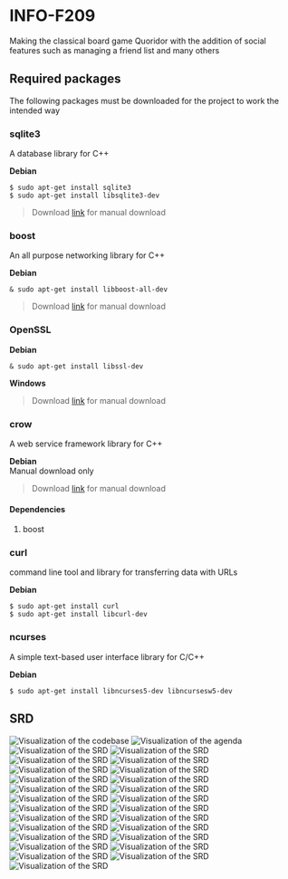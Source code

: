 # INFO-F209
Making the classical board game Quoridor with the addition of social features such as managing a friend list and many others

## Required packages
The following packages must be downloaded for the project to work the intended way  

### sqlite3
A database library for C++

**Debian**
```
$ sudo apt-get install sqlite3
$ sudo apt-get install libsqlite3-dev
```
> Download [link](https://www.sqlite.org/download.html) for manual download

### boost
An all purpose networking library for C++

**Debian**
```
& sudo apt-get install libboost-all-dev
```
> Download [link](https://www.boost.org/) for manual download

### OpenSSL

**Debian**
```
& sudo apt-get install libssl-dev
```

**Windows**
>Download [link](https://slproweb.com/products/Win32OpenSSL.html) for manual download

### crow
A web service framework library for C++

**Debian**  
Manual download only  
>Download [link](https://github.com/CrowCpp/Crow) for manual download

#### Dependencies
1. boost


### curl
command line tool and library for transferring data with URLs

**Debian**  
```
$ sudo apt-get install curl
$ sudo apt-get install libcurl-dev
```

### ncurses
A simple text-based user interface library for C/C++

**Debian**
```
$ sudo apt-get install libncurses5-dev libncursesw5-dev
```

## SRD

![Visualization of the codebase](./diagram.svg)
![Visualization of the agenda](./Requirements/agenda.jpg)
![Visualization of the SRD](./Requirements/SystemRequirementsDocument/Quoridor_SRD/Quoridor_SRD-01.jpg)
![Visualization of the SRD](./Requirements/SystemRequirementsDocument/Quoridor_SRD/Quoridor_SRD-02.jpg)
![Visualization of the SRD](./Requirements/SystemRequirementsDocument/Quoridor_SRD/Quoridor_SRD-03.jpg)
![Visualization of the SRD](./Requirements/SystemRequirementsDocument/Quoridor_SRD/Quoridor_SRD-04.jpg)
![Visualization of the SRD](./Requirements/SystemRequirementsDocument/Quoridor_SRD/Quoridor_SRD-05.jpg)
![Visualization of the SRD](./Requirements/SystemRequirementsDocument/Quoridor_SRD/Quoridor_SRD-06.jpg)
![Visualization of the SRD](./Requirements/SystemRequirementsDocument/Quoridor_SRD/Quoridor_SRD-07.jpg)
![Visualization of the SRD](./Requirements/SystemRequirementsDocument/Quoridor_SRD/Quoridor_SRD-08.jpg)
![Visualization of the SRD](./Requirements/SystemRequirementsDocument/Quoridor_SRD/Quoridor_SRD-09.jpg)
![Visualization of the SRD](./Requirements/SystemRequirementsDocument/Quoridor_SRD/Quoridor_SRD-10.jpg)
![Visualization of the SRD](./Requirements/SystemRequirementsDocument/Quoridor_SRD/Quoridor_SRD-11.jpg)
![Visualization of the SRD](./Requirements/SystemRequirementsDocument/Quoridor_SRD/Quoridor_SRD-12.jpg)
![Visualization of the SRD](./Requirements/SystemRequirementsDocument/Quoridor_SRD/Quoridor_SRD-13.jpg)
![Visualization of the SRD](./Requirements/SystemRequirementsDocument/Quoridor_SRD/Quoridor_SRD-14.jpg)
![Visualization of the SRD](./Requirements/SystemRequirementsDocument/Quoridor_SRD/Quoridor_SRD-15.jpg)
![Visualization of the SRD](./Requirements/SystemRequirementsDocument/Quoridor_SRD/Quoridor_SRD-16.jpg)
![Visualization of the SRD](./Requirements/SystemRequirementsDocument/Quoridor_SRD/Quoridor_SRD-17.jpg)
![Visualization of the SRD](./Requirements/SystemRequirementsDocument/Quoridor_SRD/Quoridor_SRD-18.jpg)
![Visualization of the SRD](./Requirements/SystemRequirementsDocument/Quoridor_SRD/Quoridor_SRD-19.jpg)
![Visualization of the SRD](./Requirements/SystemRequirementsDocument/Quoridor_SRD/Quoridor_SRD-20.jpg)
![Visualization of the SRD](./Requirements/SystemRequirementsDocument/Quoridor_SRD/Quoridor_SRD-21.jpg)
![Visualization of the SRD](./Requirements/SystemRequirementsDocument/Quoridor_SRD/Quoridor_SRD-22.jpg)
![Visualization of the SRD](./Requirements/SystemRequirementsDocument/Quoridor_SRD/Quoridor_SRD-23.jpg)
![Visualization of the SRD](./Requirements/SystemRequirementsDocument/Quoridor_SRD/Quoridor_SRD-24.jpg)
![Visualization of the SRD](./Requirements/SystemRequirementsDocument/Quoridor_SRD/Quoridor_SRD-25.jpg)
